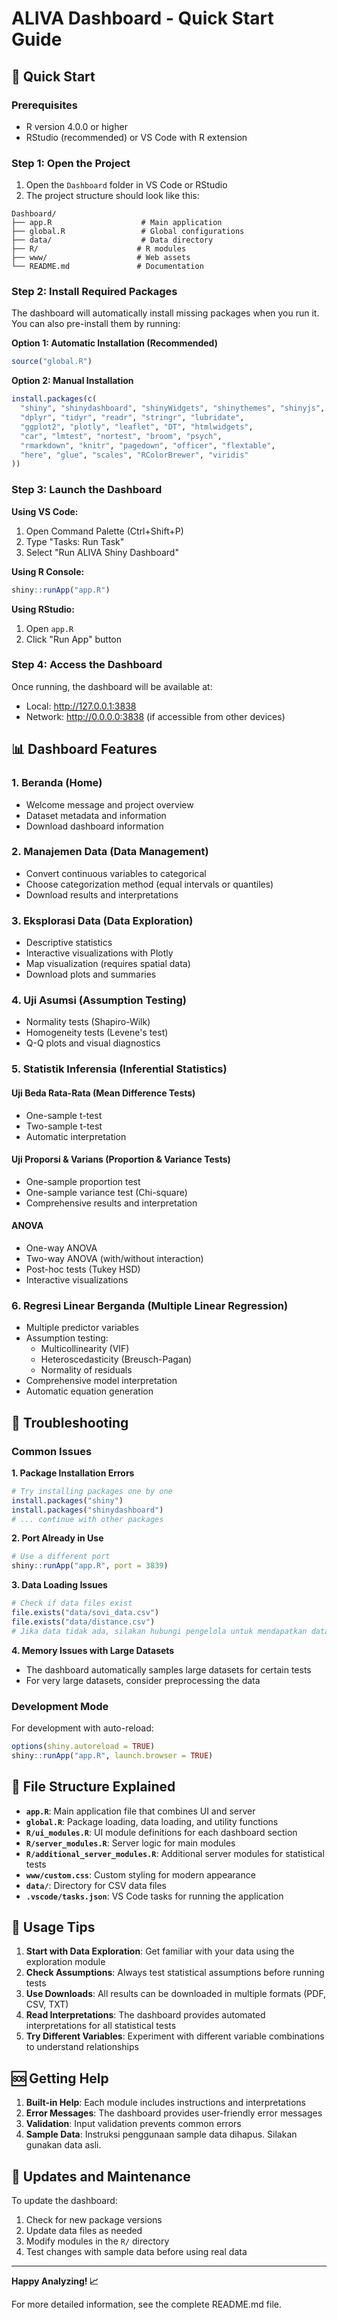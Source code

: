# ALIVA Dashboard - Quick Start Guide

## 🚀 Quick Start

### Prerequisites
- R version 4.0.0 or higher
- RStudio (recommended) or VS Code with R extension

### Step 1: Open the Project
1. Open the `Dashboard` folder in VS Code or RStudio
2. The project structure should look like this:
```
Dashboard/
├── app.R                    # Main application
├── global.R                 # Global configurations
├── data/                    # Data directory
├── R/                      # R modules
├── www/                    # Web assets
└── README.md               # Documentation
```

### Step 2: Install Required Packages
The dashboard will automatically install missing packages when you run it. You can also pre-install them by running:

**Option 1: Automatic Installation (Recommended)**
```r
source("global.R")
```

**Option 2: Manual Installation**
```r
install.packages(c(
  "shiny", "shinydashboard", "shinyWidgets", "shinythemes", "shinyjs",
  "dplyr", "tidyr", "readr", "stringr", "lubridate",
  "ggplot2", "plotly", "leaflet", "DT", "htmlwidgets",
  "car", "lmtest", "nortest", "broom", "psych",
  "rmarkdown", "knitr", "pagedown", "officer", "flextable",
  "here", "glue", "scales", "RColorBrewer", "viridis"
))
```

### Step 3: Launch the Dashboard

**Using VS Code:**
1. Open Command Palette (Ctrl+Shift+P)
2. Type "Tasks: Run Task"
3. Select "Run ALIVA Shiny Dashboard"

**Using R Console:**
```r
shiny::runApp("app.R")
```

**Using RStudio:**
1. Open `app.R`
2. Click "Run App" button

### Step 4: Access the Dashboard
Once running, the dashboard will be available at:
- Local: http://127.0.0.1:3838
- Network: http://0.0.0.0:3838 (if accessible from other devices)

## 📊 Dashboard Features

### 1. Beranda (Home)
- Welcome message and project overview
- Dataset metadata and information
- Download dashboard information

### 2. Manajemen Data (Data Management)
- Convert continuous variables to categorical
- Choose categorization method (equal intervals or quantiles)
- Download results and interpretations

### 3. Eksplorasi Data (Data Exploration)
- Descriptive statistics
- Interactive visualizations with Plotly
- Map visualization (requires spatial data)
- Download plots and summaries

### 4. Uji Asumsi (Assumption Testing)
- Normality tests (Shapiro-Wilk)
- Homogeneity tests (Levene's test)
- Q-Q plots and visual diagnostics

### 5. Statistik Inferensia (Inferential Statistics)

#### Uji Beda Rata-Rata (Mean Difference Tests)
- One-sample t-test
- Two-sample t-test
- Automatic interpretation

#### Uji Proporsi & Varians (Proportion & Variance Tests)
- One-sample proportion test
- One-sample variance test (Chi-square)
- Comprehensive results and interpretation

#### ANOVA
- One-way ANOVA
- Two-way ANOVA (with/without interaction)
- Post-hoc tests (Tukey HSD)
- Interactive visualizations

### 6. Regresi Linear Berganda (Multiple Linear Regression)
- Multiple predictor variables
- Assumption testing:
  - Multicollinearity (VIF)
  - Heteroscedasticity (Breusch-Pagan)
  - Normality of residuals
- Comprehensive model interpretation
- Automatic equation generation

## 🔧 Troubleshooting

### Common Issues

**1. Package Installation Errors**
```r
# Try installing packages one by one
install.packages("shiny")
install.packages("shinydashboard")
# ... continue with other packages
```

**2. Port Already in Use**
```r
# Use a different port
shiny::runApp("app.R", port = 3839)
```

**3. Data Loading Issues**
```r
# Check if data files exist
file.exists("data/sovi_data.csv")
file.exists("data/distance.csv")
# Jika data tidak ada, silakan hubungi pengelola untuk mendapatkan data yang benar.
```

**4. Memory Issues with Large Datasets**
- The dashboard automatically samples large datasets for certain tests
- For very large datasets, consider preprocessing the data

### Development Mode

For development with auto-reload:
```r
options(shiny.autoreload = TRUE)
shiny::runApp("app.R", launch.browser = TRUE)
```

## 📁 File Structure Explained

- **`app.R`**: Main application file that combines UI and server
- **`global.R`**: Package loading, data loading, and utility functions
- **`R/ui_modules.R`**: UI module definitions for each dashboard section
- **`R/server_modules.R`**: Server logic for main modules
- **`R/additional_server_modules.R`**: Additional server modules for statistical tests
- **`www/custom.css`**: Custom styling for modern appearance
- **`data/`**: Directory for CSV data files
- **`.vscode/tasks.json`**: VS Code tasks for running the application

## 🎯 Usage Tips

1. **Start with Data Exploration**: Get familiar with your data using the exploration module
2. **Check Assumptions**: Always test statistical assumptions before running tests
3. **Use Downloads**: All results can be downloaded in multiple formats (PDF, CSV, TXT)
4. **Read Interpretations**: The dashboard provides automated interpretations for all statistical tests
5. **Try Different Variables**: Experiment with different variable combinations to understand relationships

## 🆘 Getting Help

1. **Built-in Help**: Each module includes instructions and interpretations
2. **Error Messages**: The dashboard provides user-friendly error messages
3. **Validation**: Input validation prevents common errors
4. **Sample Data**: Instruksi penggunaan sample data dihapus. Silakan gunakan data asli.

## 🔄 Updates and Maintenance

To update the dashboard:
1. Check for new package versions
2. Update data files as needed
3. Modify modules in the `R/` directory
4. Test changes with sample data before using real data

---

**Happy Analyzing! 📈**

For more detailed information, see the complete README.md file.
